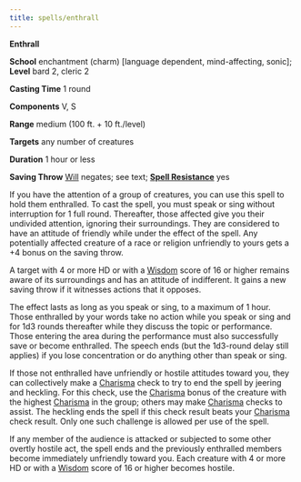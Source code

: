 ```yaml
---
title: spells/enthrall
---
```

 **Enthrall**

**School** enchantment (charm) [language dependent, mind-affecting, sonic]; **Level** bard 2, cleric 2

**Casting Time** 1 round

**Components** V, S

**Range** medium (100 ft. + 10 ft./level)

**Targets** any number of creatures

**Duration** 1 hour or less

**Saving Throw** [Will](../combat.md#_will) negates; see text; **[Spell Resistance](../glossary.md#_spell-resistance)** yes

If you have the attention of a group of creatures, you can use this spell to hold them enthralled. To cast the spell, you must speak or sing without interruption for 1 full round. Thereafter, those affected give you their undivided attention, ignoring their surroundings. They are considered to have an attitude of friendly while under the effect of the spell. Any potentially affected creature of a race or religion unfriendly to yours gets a +4 bonus on the saving throw.

A target with 4 or more HD or with a [Wisdom](../gettingStarted.md#_wisdom) score of 16 or higher remains aware of its surroundings and has an attitude of indifferent. It gains a new saving throw if it witnesses actions that it opposes.

The effect lasts as long as you speak or sing, to a maximum of 1 hour. Those enthralled by your words take no action while you speak or sing and for 1d3 rounds thereafter while they discuss the topic or performance. Those entering the area during the performance must also successfully save or become enthralled. The speech ends (but the 1d3-round delay still applies) if you lose concentration or do anything other than speak or sing.

If those not enthralled have unfriendly or hostile attitudes toward you, they can collectively make a [Charisma](../gettingStarted.md#_charisma-new) check to try to end the spell by jeering and heckling. For this check, use the [Charisma](../gettingStarted.md#_charisma-new) bonus of the creature with the highest [Charisma](../gettingStarted.md#_charisma-new) in the group; others may make [Charisma](../gettingStarted.md#_charisma-new) checks to assist. The heckling ends the spell if this check result beats your [Charisma](../gettingStarted.md#_charisma-new) check result. Only one such challenge is allowed per use of the spell.

If any member of the audience is attacked or subjected to some other overtly hostile act, the spell ends and the previously enthralled members become immediately unfriendly toward you. Each creature with 4 or more HD or with a [Wisdom](../gettingStarted.md#_wisdom) score of 16 or higher becomes hostile.

